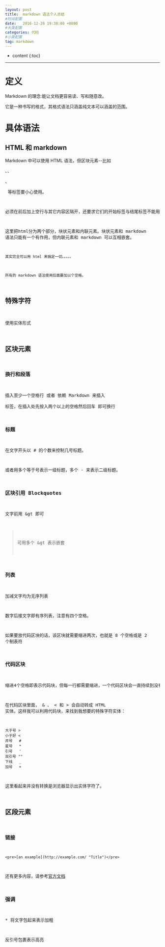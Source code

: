 ```yaml
---
layout: post
title:  markdown 语法个人总结
#时间配置
date:   2016-12-28 19:30:00 +0800
#大类配置
categories: 代码
#小类配置
tag: markdown
---
```


* content
{:toc}



------------------------------

定义
========================
Markdown 的理念:能让文档更容易读、写和随意改。

它是一种书写的格式，其格式语法只涵盖纯文本可以涵盖的范围。


具体语法
=======================
HTML 和 markdown
-----------------------
Markdown 中可以使用 HTML 语法，但区块元素--比如 <div>、<table>、<pre>、<p> 等标签要小心使用。

必须在前后加上空行与其它内容区隔开，还要求它们的开始标签与结尾标签不能用制表符或空格来缩进。

这里把html分为两个部分，块状元素和内联元素。块状元素和 markdown 语法只能有一个有作用，但内联元素和
markdown 可以互相嵌套。

`其实完全可以用 html 来搞定一切。。。。。`

`所有的 markdown 语法使用后面要加以个空格。`
	
特殊字符
-----------------------
使用实体形式

区块元素
-----------------------

### 换行和段落
插入至少一个空格行 或者 依赖 Markdown 来插入 <br /> 标签，在插入处先按入两个以上的空格然后回车 即可换行

### 标题
在文字开头以 \# 的个数来控制几号标题。

或者用多个等于号表示一级标题，多个 \- 来表示二级标题。

### 区块引用 Blockquotes
文字前用 &gt 即可

> 可用多个 &gt 表示嵌套


### 列表
加减文字均为无序列表

数字后接文字即有序列表，注意有四个空格。

如果要放代码区块的话，该区块就需要缩进两次，也就是 8 个空格或是 2 个制表符

### 代码区块
缩进4个空格即表示代码块，但每一行都需要缩进，一个代码区块会一直持续到没有缩进的那一行（或是文件结尾）。

在代码区块里面， & 、 < 和 > 会自动转成 HTML 实体。这样我可以利用代码块，来找到我想要的特殊字符实体：

	大于号 > 
	小于好 <
	井号   #
	星号   *
	引号   '
	双引号 ""
	下线   _
	加号   +

这里看起来并没有转换是浏览器显示出实体字符了。
	
区段元素
-----------------------------

### 链接
	<pre>[an example](http://example.com/ "Title")</pre>
	
还有更多内容，请参考[官方文档](http://www.appinn.com/markdown/)

### 强调
\* 将文字包起来表示加粗

反引号包裹表示高亮

